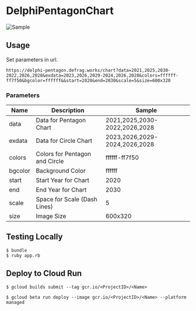 # DelphiPentagonChart

![Sample](https://delphi-pentagon.defrag.works/chart?data=2021,2025,2030-2022,2026,2028&exdata=2023,2026,2029-2024,2026,2028&colors=ffffff-ff7f50&bgcolor=ffffff&&start=2020&end=2030&scale=5&size=600x320)

## Usage

Set parameters in url.

```
https://delphi-pentagon.defrag.works/chart?data=2021,2025,2030-2022,2026,2028&exdata=2023,2026,2029-2024,2026,2028&colors=ffffff-ff7f50&bgcolor=ffffff&&start=2020&end=2030&scale=5&size=600x320
```

### Parameters

| Name    | Description                    | Sample                        |
| --      | --                             | --                            |
| data    | Data for Pentagon Chart        | 2021,2025,2030-2022,2026,2028 |
| exdata  | Data for Circle Chart          | 2023,2026,2029-2024,2026,2028 |
| colors  | Colors for Pentagon and Circle | ffffff-ff7f50                 |
| bgcolor | Background Color               | ffffff                        |
| start   | Start Year for Chart           | 2020                          |
| end     | End Year for Chart             | 2030                          |
| scale   | Space for Scale (Dash Lines)   | 5                             |
| size    | Image Size                     | 600x320                       |

## Testing Locally

```
$ bundle
$ ruby app.rb
```

## Deploy to Cloud Run

```
$ gcloud builds submit --tag gcr.io/<ProjectID>/<Name>
```

```
$ gcloud beta run deploy --image gcr.io/<ProjectID>/<Name> --platform managed
```


